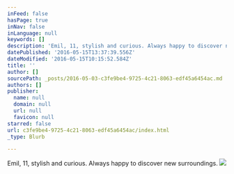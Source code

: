 ```yaml
---
inFeed: false
hasPage: true
inNav: false
inLanguage: null
keywords: []
description: 'Emil, 11, stylish and curious. Always happy to discover new surroundings.'
datePublished: '2016-05-15T13:37:39.556Z'
dateModified: '2016-05-15T10:15:52.584Z'
title: ''
author: []
sourcePath: _posts/2016-05-03-c3fe9be4-9725-4c21-8063-edf45a6454ac.md
authors: []
publisher:
  name: null
  domain: null
  url: null
  favicon: null
starred: false
url: c3fe9be4-9725-4c21-8063-edf45a6454ac/index.html
_type: Blurb

---
```

Emil, 11, stylish and curious. Always happy to discover new surroundings.
![](https://the-grid-user-content.s3-us-west-2.amazonaws.com/05cb5868-86d6-4e6c-9e69-bbd400fbdd5e.jpg)
